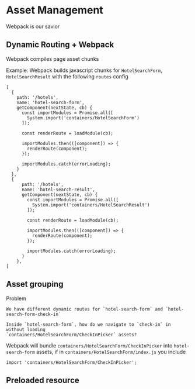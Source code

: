 # Asset Management

Webpack is our savior

## Dynamic Routing + Webpack

Webpack compiles page asset chunks  

Example: Webpack builds javascript chunks for `HotelSearchForm`, `HotelSearchResult` with the following `routes` config

```JS
[
  {
    path: '/hotels',
    name: 'hotel-search-form',
    getComponent(nextState, cb) {
      const importModules = Promise.all([
        System.import('containers/HotelSearchForm')
      ]);

      const renderRoute = loadModule(cb);

      importModules.then(([component]) => {
        renderRoute(component);
      });

      importModules.catch(errorLoading);
    }
  },
  {
      path: '/hotels',
      name: 'hotel-search-result',
      getComponent(nextState, cb) {
        const importModules = Promise.all([
          System.import('containers/HotelSearchResult')
        ]);
  
        const renderRoute = loadModule(cb);
  
        importModules.then(([component]) => {
          renderRoute(component);
        });
  
        importModules.catch(errorLoading);
      }
    },
[
```

## Asset grouping
Problem

``` 
We have different dynamic routes for `hotel-search-form` and `hotel-search-form-check-in`

Inside `hotel-search-form`, how do we navigate to `check-in` in without loading 
`containers/HotelSearchForm/CheckInPicker` assets?
```

Webpack will bundle `containers/HotelSearchForm/CheckInPicker` into `hotel-search-form` assets, 
if in `containers/HotelSearchForm/index.js` you include

```JS
import 'containers/HotelSearchForm/CheckInPicker';
```

## Preloaded resource